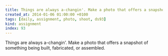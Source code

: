 ```yaml
---
title: Things are always a-changin'. Make a photo that offers a snapshot of something being built, fabricated, or assembled.
created_at: 2014-01-06 01:00:00 +0100
tags: [daily, assignment, photo, shoot, ds93]
kind: assignment
index: 93
---
```


Things are always a-changin'. Make a photo that offers a snapshot of something being built, fabricated, or assembled.
